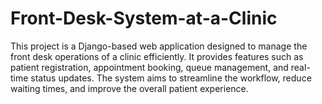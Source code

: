 # Front-Desk-System-at-a-Clinic
This project is a Django-based web application designed to manage the front desk operations of a clinic efficiently. It provides features such as patient registration, appointment booking, queue management, and real-time status updates. The system aims to streamline the workflow, reduce waiting times, and improve the overall patient experience.
